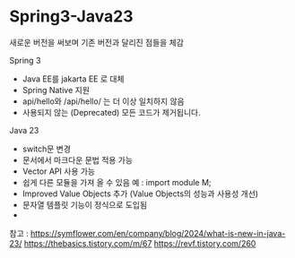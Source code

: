 # Spring3-Java23 

새로운 버전을 써보며 기존 버전과 달리진 점들을 체감

Spring 3 
- Java EE를 jakarta EE 로 대체
- Spring Native 지원
- api/hello와 /api/hello/ 는 더 이상 일치하지 않음
- 사용되지 않는 (Deprecated) 모든 코드가 제거됩니다.
 

Java 23
- switch문 변경
- 문서에서 마크다운 문법 적용 가능
- Vector API 사용 가능
- 쉽게 다른 모듈을 가져 올 수 있음
      예 : import module M;
-  Improved Value Objects 추가 (Value Objects의 성능과 사용성 개선)
-  문자열 템플릿 기능이 정식으로 도입됨
-  

참고 :
https://symflower.com/en/company/blog/2024/what-is-new-in-java-23/
https://thebasics.tistory.com/m/67
https://revf.tistory.com/260
